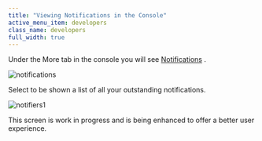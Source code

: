 ```yaml
---
title: "Viewing Notifications in the Console"
active_menu_item: developers
class_name: developers
full_width: true
---
```



Under the More tab in the console you will see [Notifications](/developers/user-guide/product-guide/account-management/notifications) .

![notifications](/img/docs/notifications.png)

Select to be shown a list of all your outstanding notifications.

![notifiers1](/img/docs/notifiers1.zoom67.png)

This screen is work in progress and is being enhanced to offer a better user experience.

